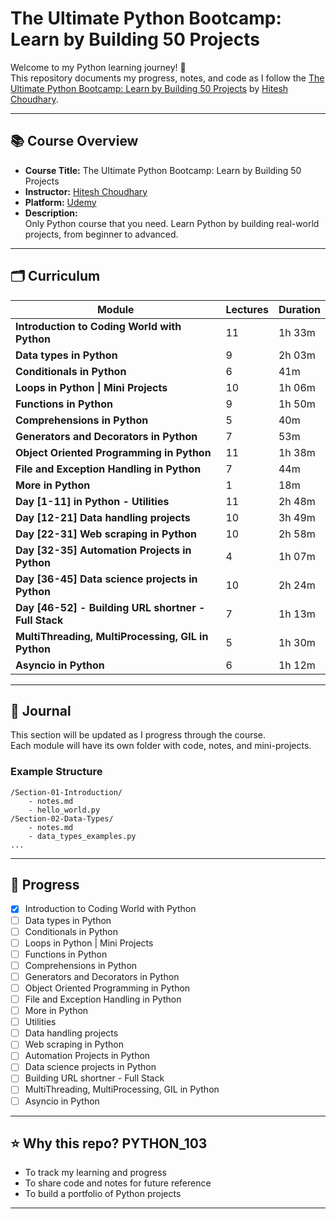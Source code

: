 # The Ultimate Python Bootcamp: Learn by Building 50 Projects

Welcome to my Python learning journey! 🚀  
This repository documents my progress, notes, and code as I follow the [The Ultimate Python Bootcamp: Learn by Building 50 Projects](https://www.udemy.com/course/100-days-of-python/?couponCode=KEEPLEARNING) by [Hitesh Choudhary](https://www.udemy.com/user/hitesh-choudharycom/).

---

## 📚 Course Overview

- **Course Title:** The Ultimate Python Bootcamp: Learn by Building 50 Projects  
- **Instructor:** [Hitesh Choudhary](https://www.udemy.com/user/hitesh-choudharycom/)  
- **Platform:** [Udemy](https://www.udemy.com/course/100-days-of-python/?couponCode=KEEPLEARNING)  
- **Description:**  
  Only Python course that you need. Learn Python by building real-world projects, from beginner to advanced.

---

## 🗂️ Curriculum

| Module | Lectures | Duration |
|--------|----------|----------|
| **Introduction to Coding World with Python** | 11 | 1h 33m |
| **Data types in Python** | 9 | 2h 03m |
| **Conditionals in Python** | 6 | 41m |
| **Loops in Python \| Mini Projects** | 10 | 1h 06m |
| **Functions in Python** | 9 | 1h 50m |
| **Comprehensions in Python** | 5 | 40m |
| **Generators and Decorators in Python** | 7 | 53m |
| **Object Oriented Programming in Python** | 11 | 1h 38m |
| **File and Exception Handling in Python** | 7 | 44m |
| **More in Python** | 1 | 18m |
| **Day [1-11] in Python - Utilities** | 11 | 2h 48m |
| **Day [12-21] Data handling projects** | 10 | 3h 49m |
| **Day [22-31] Web scraping in Python** | 10 | 2h 58m |
| **Day [32-35] Automation Projects in Python** | 4 | 1h 07m |
| **Day [36-45] Data science projects in Python** | 10 | 2h 24m |
| **Day [46-52] - Building URL shortner - Full Stack** | 7 | 1h 13m |
| **MultiThreading, MultiProcessing, GIL in Python** | 5 | 1h 30m |
| **Asyncio in Python** | 6 | 1h 12m |

---

## 📝 Journal

This section will be updated as I progress through the course.  
Each module will have its own folder with code, notes, and mini-projects.

### Example Structure

```
/Section-01-Introduction/
    - notes.md
    - hello_world.py
/Section-02-Data-Types/
    - notes.md
    - data_types_examples.py
...
```

---

## 📅 Progress

- [X] Introduction to Coding World with Python
- [ ] Data types in Python
- [ ] Conditionals in Python
- [ ] Loops in Python | Mini Projects
- [ ] Functions in Python
- [ ] Comprehensions in Python
- [ ] Generators and Decorators in Python
- [ ] Object Oriented Programming in Python
- [ ] File and Exception Handling in Python
- [ ] More in Python
- [ ] Utilities
- [ ] Data handling projects
- [ ] Web scraping in Python
- [ ] Automation Projects in Python
- [ ] Data science projects in Python
- [ ] Building URL shortner - Full Stack
- [ ] MultiThreading, MultiProcessing, GIL in Python
- [ ] Asyncio in Python

---

## ⭐️ Why this repo? PYTHON_103

- To track my learning and progress
- To share code and notes for future reference
- To build a portfolio of Python projects

---